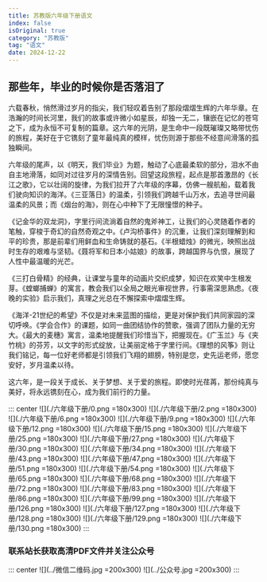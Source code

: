 ```yaml
---
title: 苏教版六年级下册语文
index: false
isOriginal: true
category: "苏教版"
tag: "语文"
date: 2024-12-22
---
```


## 那些年，毕业的时候你是否落泪了
六载春秋，悄然滑过岁月的指尖，我们轻叹着告别了那段熠熠生辉的六年华章。在浩瀚的时间长河里，我们的故事或许微小如星辰，却独一无二，镶嵌在记忆的苍穹之下，成为永恒不可复制的篇章。这六年的光阴，是生命中一段既璀璨又略带忧伤的旅程，美好在于它镌刻了童年最纯真的模样，忧伤则源于那些不经意间滑落的孤独瞬间。

六年级的尾声，以《明天，我们毕业》为题，触动了心底最柔软的部分，泪水不由自主地滑落，如同对过往岁月的深情告别。回望这段旅程，起点是那首激昂的《长江之歌》，它以壮阔的旋律，为我们拉开了六年级的序幕，仿佛一艘航船，载着我们驶向知识的海洋。《三亚落日》的温柔，引领我们跨越千山万水，去追寻世间最温柔的风景；而《烟台的海》，则在心中种下了无限憧憬的种子。

《记金华的双龙洞》，字里行间流淌着自然的鬼斧神工，让我们的心灵随着作者的笔触，穿梭于奇幻的自然奇观之中。《卢沟桥事件》的沉重，让我们深刻理解到和平的珍贵，那是前辈们用鲜血和生命铸就的基石。《半根蜡烛》的微光，映照出战时生存的艰难与坚韧。《聂将军和日本小姑娘》的故事，跨越国界与仇恨，展现了人性中最温暖的光芒。

《三打白骨精》的经典，让课堂与童年的动画片交织成梦，知识在欢笑中生根发芽。《螳螂捕蝉》的寓言，教会我们以全局之眼光审视世界，行事需深思熟虑。《夜晚的实验》启示我们，真理之光总在不懈探索中熠熠生辉。

《海洋-21世纪的希望》不仅是对未来蓝图的描绘，更是对保护我们共同家园的深切呼唤。《学会合作》的课题，如同一曲团结协作的赞歌，强调了团队力量的无穷大。《最大的麦穗》寓言，温柔地提醒我们珍惜当下，把握现在。《广玉兰》与《夹竹桃》的芬芳，以文字的形式绽放，让美丽定格于字里行间。《理想的风筝》则让我们铭记，每一位好老师都是引领我们飞翔的翅膀，特别是您，史先运老师，愿您安好，岁月温柔以待。

这六年，是一段关于成长、关于梦想、关于爱的旅程。即使时光荏苒，那份纯真与美好，将永远镌刻在心，成为我们前行的力量。

::: center
![](./六年级下册/0.png =180x300)
![](./六年级下册/2.png =180x300)
![](./六年级下册/6.png =180x300)
![](./六年级下册/9.png =180x300)
![](./六年级下册/12.png =180x300)
![](./六年级下册/15.png =180x300)
![](./六年级下册/25.png =180x300)
![](./六年级下册/27.png =180x300)
![](./六年级下册/30.png =180x300)
![](./六年级下册/34.png =180x300)
![](./六年级下册/43.png =180x300)
![](./六年级下册/47.png =180x300)
![](./六年级下册/51.png =180x300)
![](./六年级下册/54.png =180x300)
![](./六年级下册/65.png =180x300)
![](./六年级下册/68.png =180x300)
![](./六年级下册/72.png =180x300)
![](./六年级下册/83.png =180x300)
![](./六年级下册/86.png =180x300)
![](./六年级下册/99.png =180x300)
![](./六年级下册/126.png =180x300)
![](./六年级下册/127.png =180x300)
![](./六年级下册/128.png =180x300)
![](./六年级下册/129.png =180x300)
![](./六年级下册/130.png =180x300)
:::

### 联系站长获取高清PDF文件并关注公众号
::: center
![](../微信二维码.jpg =200x300)
![](../公众号.jpg =200x300)
:::
